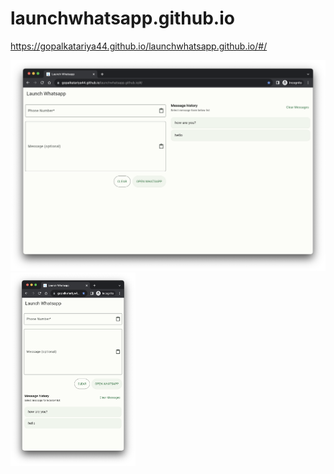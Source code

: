 # launchwhatsapp.github.io
https://gopalkatariya44.github.io/launchwhatsapp.github.io/#/


![alt text](https://raw.githubusercontent.com/gopalkatariya44/launchwhatsapp.github.io/main/ss/web.png )
<img src="https://raw.githubusercontent.com/gopalkatariya44/launchwhatsapp.github.io/main/ss/mobile.png" width="200" />
